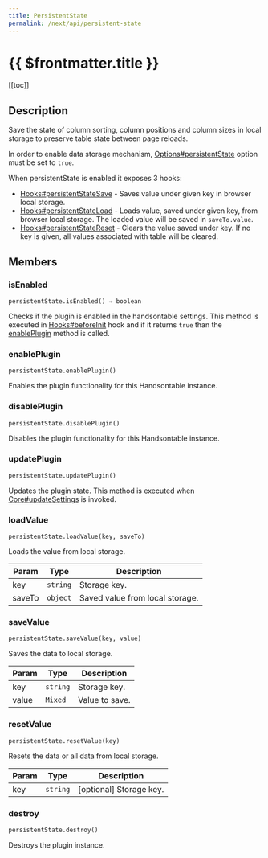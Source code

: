 ```yaml
---
title: PersistentState
permalink: /next/api/persistent-state
---
```


# {{ $frontmatter.title }}

[[toc]]

## Description


Save the state of column sorting, column positions and column sizes in local storage to preserve table state
between page reloads.

In order to enable data storage mechanism, [Options#persistentState](Options#persistentState) option must be set to `true`.

When persistentState is enabled it exposes 3 hooks:
- [Hooks#persistentStateSave](Hooks#persistentStateSave) - Saves value under given key in browser local storage.
- [Hooks#persistentStateLoad](Hooks#persistentStateLoad) - Loads value, saved under given key, from browser local storage. The loaded
value will be saved in `saveTo.value`.
- [Hooks#persistentStateReset](Hooks#persistentStateReset) - Clears the value saved under key. If no key is given, all values associated
with table will be cleared.



## Members
### isEnabled
`persistentState.isEnabled() ⇒ boolean`

Checks if the plugin is enabled in the handsontable settings. This method is executed in [Hooks#beforeInit](Hooks#beforeInit)
hook and if it returns `true` than the [enablePlugin](#PersistentState+enablePlugin) method is called.



### enablePlugin
`persistentState.enablePlugin()`

Enables the plugin functionality for this Handsontable instance.



### disablePlugin
`persistentState.disablePlugin()`

Disables the plugin functionality for this Handsontable instance.



### updatePlugin
`persistentState.updatePlugin()`

Updates the plugin state. This method is executed when [Core#updateSettings](Core#updateSettings) is invoked.



### loadValue
`persistentState.loadValue(key, saveTo)`

Loads the value from local storage.


| Param | Type | Description |
| --- | --- | --- |
| key | <code>string</code> | Storage key. |
| saveTo | <code>object</code> | Saved value from local storage. |



### saveValue
`persistentState.saveValue(key, value)`

Saves the data to local storage.


| Param | Type | Description |
| --- | --- | --- |
| key | <code>string</code> | Storage key. |
| value | <code>Mixed</code> | Value to save. |



### resetValue
`persistentState.resetValue(key)`

Resets the data or all data from local storage.


| Param | Type | Description |
| --- | --- | --- |
| key | <code>string</code> | [optional] Storage key. |



### destroy
`persistentState.destroy()`

Destroys the plugin instance.



